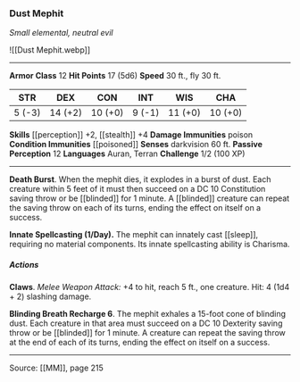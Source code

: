 ### Dust Mephit
_Small elemental, neutral evil_

![[Dust Mephit.webp]]




---

**Armor Class** 12
**Hit Points** 17 (5d6)
**Speed** 30 ft., fly 30 ft.

| STR     | DEX     | CON     | INT     | WIS     | CHA     |
|---------|---------|---------|---------|---------|---------|
| 5 (-3) | 14 (+2) | 10 (+0) | 9 (-1) | 11 (+0) | 10 (+0) |

**Skills** [[perception]] +2, [[stealth]] +4
**Damage Immunities** poison
**Condition Immunities** [[poisoned]]
**Senses** darkvision 60 ft.
**Passive Perception** 12
**Languages** Auran, Terran
**Challenge** 1/2 (100 XP)

---

**Death Burst**. When the mephit dies, it explodes in a burst of dust. Each creature within 5 feet of it must then succeed on a DC 10 Constitution saving throw or be [[blinded]] for 1 minute. A [[blinded]] creature can repeat the saving throw on each of its turns, ending the effect on itself on a success.

**Innate Spellcasting (1/Day).** The mephit can innately cast [[sleep]], requiring no material components. Its innate spellcasting ability is Charisma.

##### Actions
**Claws**. _Melee Weapon Attack:_ +4 to hit, reach 5 ft., one creature. Hit: 4 (1d4 + 2) slashing damage.

**Blinding Breath Recharge 6**. The mephit exhales a 15-foot cone of blinding dust. Each creature in that area must succeed on a DC 10 Dexterity saving throw or be [[blinded]] for 1 minute. A creature can repeat the saving throw at the end of each of its turns, ending the effect on itself on a success.


---

Source: [[MM]], page 215